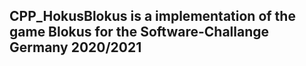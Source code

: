 ## CPP_HokusBlokus is a implementation of the game Blokus for the Software-Challange Germany 2020/2021